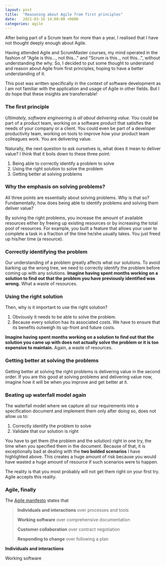 ```yaml
---
layout: post
title:  "Reasoning about Agile from first principles"
date:   2021-03-16 14:00:00 +0800
categories: agile 
---
```


After being part of a Scrum team for more than a year, I realised that I have not thought deeply enough about Agile. 

Having attended Agile and ScrumMaster courses, my mind operated in the fashion of "Agile is this..., not this..." and "Scrum is this.., not this...", without understanding the why. So, I decided to put some thought to understand and reason about Agile from first principles, hoping to have a better understanding of it.

This post was written specifically in the context of software development as I am not familiar with the application and usage of Agile in other fields. But I do hope that these insights are transferrable!

### The first principle
*Ultimately, software engineering is all about delivering value.* You could be part of a product team, working on a software product that satisfies the needs of your company or a client. You could even be part of a developer productivity team, working on tools to improve how your product team colleagues work. You are delivering value.

Naturally, the next question to ask ourselves is, what does it mean to deliver value? I think that it boils down to these three point:
1. Being able to correctly identify a problem to solve
1. Using the right solution to solve the problem
1. Getting better at solving problems

### Why the emphasis on solving problems?
All three points are essentially about solving problems. Why is that so? Fundamentally, how does being able to identify problems and solving them deliver value? 

By solving the right problems, you increase the amount of available resources either by freeing up existing resources or by increasing the total pool of resources. For example, you built a feature that allows your user to complete a task in a fraction of the time he/she usually takes. You just freed up his/her time (a resource).

### Correctly identifying the problem
Our understanding of a problem greatly affects what our solutions. To avoid barking up the wrong tree, we need to correctly identify the problem before coming up with any solutions. **Imagine having spent months working on a solution to find out that the problem you have previously identified was wrong.** What a waste of resources.

### Using the right solution
Then, why is it important to use the right solution? 

1. Obviously it needs to be able to solve the problem. 
2. Because every solution has its associated costs. We have to ensure that its benefits outweigh its up-front and future costs.

**Imagine having spent months working on a solution to find out that the solution you came up with does not actually solve the problem or it is too expensive to maintain.** Again, a waste of resources.

### Getting better at solving the problems
Getting better at solving the right problems is delivering value in the second order. If you are this good at solving problems and delivering value now, imagine how it will be when you improve and get better at it.

### Beating up waterfall model again
The waterfall model where we capture all our requirements into a specification document and implement them only after doing so, does not allow us to:
1. Correctly identify the problem to solve
1. Validate that our solution is right

You have to get them (the problem and the solution) right in one try, the time when you specified them in the document. Because of that, it is exceptionally bad at dealing with the **two bolded scenarios** I have highlighted above. This creates a huge amount of risk because you would have wasted a huge amount of resource if such scenarios were to happen.    

The reality is that you most probably will not get them right on your first try. Agile accepts this reality. 

### Agile, finally


The [Agile manifesto](https://agilemanifesto.org/) states that

> **Individuals and interactions** over processes and tools
>
> **Working software** over comprehensive documentation
>
> **Customer collaboration** over contract negotiation
>
> **Responding to change** over following a plan


**Individuals and interactions**

Working software 



